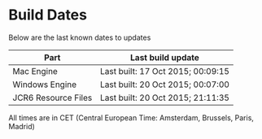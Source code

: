 # Build Dates

Below are the last known dates to updates

Part | Last build update
-----|-----
Mac Engine | Last built: 17 Oct 2015; 00:09:15
Windows Engine | Last built: 20 Oct 2015; 00:07:00
JCR6 Resource Files | Last built: 20 Oct 2015; 21:11:35
All times are in CET (Central European Time: Amsterdam, Brussels, Paris, Madrid)



